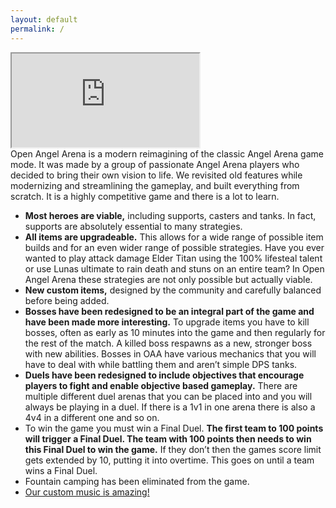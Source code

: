 ```yaml
---
layout: default
permalink: /
---
```

<div class="responsiveVideoContainer">
  <iframe src="https://www.youtube.com/embed/hI7seVtUeZo?rel=0" allow="autoplay; encrypted-media" allowfullscreen="allowfullscreen">
    <p>Your browser does not support embeddable frames. Please enable embeddable frames in your browser, upgrade your browser or go <a href="https://www.youtube.com/watch?v=hI7seVtUeZo" target="_blank" rel="noopener">here</a> to view this content.</p>
  </iframe>
</div>
Open Angel Arena is a modern reimagining of the classic Angel Arena game mode. It was made by a group of passionate Angel Arena players who decided to bring their own vision to life. We revisited old features while modernizing and streamlining the gameplay, and built everything from scratch. It is a highly competitive game and there is a lot to learn.

- **Most heroes are viable,** including supports, casters and tanks. In fact, supports are absolutely essential to many strategies.
- **All items are upgradeable.** This allows for a wide range of possible item builds and for an even wider range of possible strategies. Have you ever wanted to play attack damage Elder Titan using the 100% lifesteal talent or use Lunas ultimate to rain death and stuns on an entire team? In Open Angel Arena these strategies are not only possible but actually viable.
- **New custom items,** designed by the community and carefully balanced before being added.
- **Bosses have been redesigned to be an integral part of the game and have been made more interesting.** To upgrade items you have to kill bosses, often as early as 10 minutes into the game and then regularly for the rest of the match. A killed boss respawns as a new, stronger boss with new abilities. Bosses in OAA have various mechanics that you will have to deal with while battling them and aren’t simple DPS tanks.
- **Duels have been redesigned to include objectives that encourage players to fight and enable objective based gameplay.** There are multiple different duel arenas that you can be placed into and you will always be playing in a duel. If there is a 1v1 in one arena there is also a 4v4 in a different one and so on.
- To win the game you must win a Final Duel. **The first team to 100 points will trigger a Final Duel. The team with 100 points then needs to win this Final Duel to win the game.** If they don’t then the games score limit gets extended by 10, putting it into overtime. This goes on until a team wins a Final Duel.
- Fountain camping has been eliminated from the game.
- [Our custom music is amazing!](https://soundcloud.com/user-238514931)
